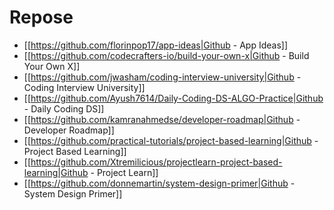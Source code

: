# Repose


- [[https://github.com/florinpop17/app-ideas|Github - App Ideas]]
- [[https://github.com/codecrafters-io/build-your-own-x|Github - Build Your Own X]]
- [[https://github.com/jwasham/coding-interview-university|Github - Coding Interview University]]
- [[https://github.com/Ayush7614/Daily-Coding-DS-ALGO-Practice|Github - Daily Coding DS]]
- [[https://github.com/kamranahmedse/developer-roadmap|Github - Developer Roadmap]]
- [[https://github.com/practical-tutorials/project-based-learning|Github - Project Based Learning]]
- [[https://github.com/Xtremilicious/projectlearn-project-based-learning|Github - Project Learn]]
- [[https://github.com/donnemartin/system-design-primer|Github - System Design Primer]]
